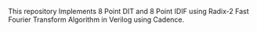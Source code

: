 This repository Implements 8 Point DIT and 8 Point IDIF using Radix-2 Fast Fourier Transform Algorithm in Verilog using Cadence.
